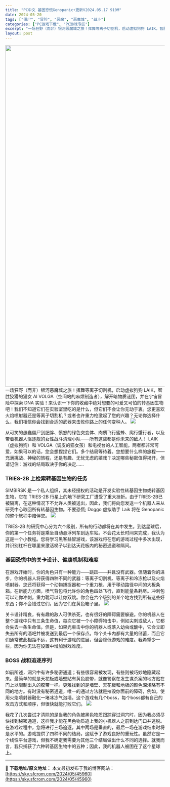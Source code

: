 ```yaml
---
title: "PC中文 基因恐慌Genopanic+更新V2024.05.17 910M"
date: 2024-05-20
tags: ["僵尸", "冒险", "恶魔", "恶魔城", "战斗"]
categories: ["PC游戏下载", "PC游戏专区"]
excerpt: "一场狂野（而非）银河恶魔城之旅！挥舞等离子切割机，启动虚拟狗狗 LAIK，智胜狡猾的猫女 AI VOLGA（空间站的麻烦制造者），解开暗物质谜团，并在宇宙冒险中探索 DNA 实验！来认识一下你的收藏中绝对想要的可爱又可怕的转基因生物吧！我们不知道它们在实验室里吃的是什么，但它们不会让你无动于衷。您更&hellip;"
layout: post
---
```


<img class="aligncenter size-full wp-image-45958" src="https://sky.sfcrom.com/wp-content/uploads/2024/05/20240520200039-bea77.jpeg" alt="" width="1200" height="1080" />
一场狂野（而非）银河恶魔城之旅！挥舞等离子切割机，启动虚拟狗狗 LAIK，智胜狡猾的猫女 AI VOLGA（空间站的麻烦制造者），解开暗物质谜团，并在宇宙冒险中探索 DNA 实验！来认识一下你的收藏中绝对想要的可爱又可怕的转基因生物吧！我们不知道它们在实验室里吃的是什么，但它们不会让你无动于衷。您更喜欢火焰喷射器还是等离子切割机？或者也许重力枪激起了您的兴趣？无论你选择什么，我们相信你会找到合适的武器来击败你路上的任何变种人。

<img src="https://sky.sfcrom.com/wp-content/uploads/2024/05/20240520200039-5bb20.jpeg" />

<span>从可笑的愚蠢僵尸到肥胖、愤怒的绿色突变体、肉质飞行蜜蜂、爬行蟹行者，以及带着机器人驱逐舰的女性战斗清理小队——所有这些都是你未来的敌人！ LAIK（虚拟狗狗）和 VOLGA（调皮的猫女孩）和电视台的人工智能。两者都非常可爱，如果可以的话，您会想捏捏它们。多个结局等待着。您想要什么样的旅程——充满挑战、神秘的旅程，还是有趣、无忧无虑的嬉戏？决定哪些秘密值得揭开，但请记住：游戏的结局取决于你的决定......</span>
<h3><span>TRIES-2B 上检索转基因生物的任务</span></h3>
<span>SIMBIRSK 是一个私人组织，其未经授权的活动是开发实验性转基因生物或转基因生物，它在 TRIES-2B 行星上的地下研究工厂遭受了重大挫折。由于TRIES-2B已被隔离，在这种情况下不允许人类被送出，因此，我们将向您发送一个机器人来从研究中心取回所有转基因生物。不要恐慌; Doggo 虚拟助手 Laik 将在 Genopanic 的整个旅程中陪伴您。</span>

<img src="https://sky.sfcrom.com/wp-content/uploads/2024/05/20240520200040-631d4.jpeg" />

<span>TRIES-2B 的研究中心分为六个级别，所有的行动都将在其中发生。到达星球后，你的第一个任务将是乘坐自动悬浮列车到达车站。不会花太长时间来完成，我认为这是一个小教程。您将学习黑客益智游戏，该游戏将在您的游戏过程中多次出现，并识别杠杆在哪里来激活梯子以到达天花板内的秘密通道和隔间。</span>
<h3><span>基因恐慌中的关卡设计、健康机制和难度</span></h3>
<span>在游戏开始时，你的角色只有一种能力——跳跃——并且没有武器。但随着你的进步，你的机器人将获得四种不同的武器：等离子切割机、等离子和冷冻枪以及火焰喷射器。您还将获得一个动物捕捉器和一个重力枪，用于移动路径中间的大板条箱。在新能力方面，喷气背包将允许你的角色四处飞行，直到能量条耗尽。冲刺包可以让你冲刺，重力靴可以让你双跳。你会在六个级别的某个地方找到所有这些好东西；你不会错过它们，因为它们在黄色箱子里。</span>

<img src="https://sky.sfcrom.com/wp-content/uploads/2024/05/20240520200040-6e0e8.jpeg" />

<span>关卡设计精良，有有趣的敌人可供杀死，也有很好的障碍需要躲避。你的机器人在整个游戏中只有三条生命值，每次它被一个小障碍物击中，例如尖刺或敌人，它都会失去一条生命值。但是，如果光束击中你的机器人或落入幼虫或酸中，它会立即失去所有的酒吧并被发送到最后一个保存点。每个关卡内都有大量的储蓄，而且它们通常彼此相距不远，这有利于游戏的进展，但会降低游戏的难度。我希望少一些，因为你无法在设置中增加游戏难度。</span>
<h3><span>BOSS 战和追逐序列</span></h3>
<span>如前所述，洞穴中有许多秘密通道；有些很容易被发现，有些则被巧妙地隐藏起来。最简单的就是天花板或墙壁贴有黄色胶带，就像警察在发生谋杀案的地方贴在门上以限制出入的胶带一样。更难找到的是墙壁、天花板和地板的颜色深浅略有不同的地方。有时没有秘密通道，唯一的通过方法就是摧毁你面前的障碍，例如，使用火焰喷射器融化一堵冰冻气泡墙。这个游戏有几个boss，每个boss都有自己的攻击方式和顺序，但很快就能打败它们。</span>

<img src="https://sky.sfcrom.com/wp-content/uploads/2024/05/20240520200041-afeac.jpeg" />

我花了几次尝试才清除的是当我的角色被黑色物质跟踪穿过洞穴时，因为我必须尽快找到秘密通道，这样我才能在黑色物质追上我的小机器人之前到达门口并逃脱。在游戏过程中，您将进行三场追逐，其中两场是垂直的，最后一场在游戏结束时将是水平的。游戏提供了四种不同的结局，这赋予了游戏良好的重玩性。虽然它是一个线性平台游戏，但我不确定我需要为其他三个结局做出什么不同的选择。就我而言，我只捕获了六种转基因生物中的五种；因此，我的机器人被困在了这个星球上。

---
📖 **下载地址/原文地址：** 本文最初发布于我的博客网站：[https://sky.sfcrom.com/2024/05/45960](https://sky.sfcrom.com/2024/05/45960)
